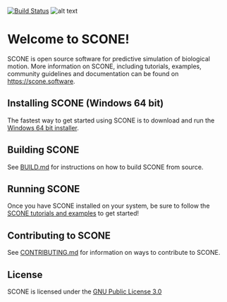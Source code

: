 [![Build Status](https://travis-ci.com/opensim-org/SCONE.svg?branch=master)](https://travis-ci.com/opensim-org/SCONE)
![alt text](https://github.com/opensim-org/SCONE/blob/master/resources/ui/scone_logo_notext.png "SCONE")
# Welcome to SCONE!
SCONE is open source software for predictive simulation of biological motion. More information on SCONE, including tutorials, examples, community guidelines and documentation can be found on https://scone.software.

## Installing SCONE (Windows 64 bit)
The fastest way to get started using SCONE is to download and run the [Windows 64 bit installer](https://scone.software/doku.php?id=install).

## Building SCONE
See [BUILD.md](BUILD.md) for instructions on how to build SCONE from source.

## Running SCONE
Once you have SCONE installed on your system, be sure to follow the [SCONE tutorials and examples](https://scone.software/doku.php?id=tutorials:start) to get started!

## Contributing to SCONE
See [CONTRIBUTING.md](CONTRIBUTING.md) for information on ways to contribute to SCONE.

## License
SCONE is licensed under the [GNU Public License 3.0](https://www.gnu.org/licenses/gpl-3.0.en.html)
